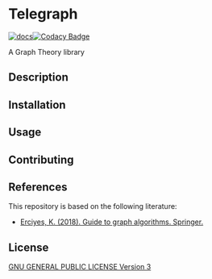 # Telegraph
[![docs](https://github.com/AlessioZanga/Telegraph/actions/workflows/gh-pages.yml/badge.svg)](https://github.com/AlessioZanga/Telegraph/actions/workflows/gh-pages.yml)[![Codacy Badge](https://app.codacy.com/project/badge/Grade/0a4e01f4397e42e9ab5db6267f42f580)](https://www.codacy.com/gh/AlessioZanga/Telegraph/dashboard?utm_source=github.com&amp;utm_medium=referral&amp;utm_content=AlessioZanga/Telegraph&amp;utm_campaign=Badge_Grade)

A Graph Theory library

## Description

## Installation

## Usage

## Contributing

## References

This repository is based on the following literature:

- [Erciyes, K. (2018). Guide to graph algorithms. Springer.](https://link.springer.com/book/10.1007/978-3-319-73235-0)

## License

[GNU GENERAL PUBLIC LICENSE Version 3](https://www.gnu.org/licenses/gpl-3.0.html)
